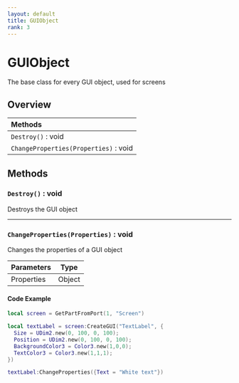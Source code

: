 ```yaml
---
layout: default
title: GUIObject
rank: 3
---
```


# GUIObject

The base class for every GUI object, used for screens

## Overview

|**Methods**                                              |
| :------------------------------------------------------ |
|`Destroy()` : void                                       |
|`ChangeProperties(Properties)` : void                    |

## Methods

### `Destroy()` : void

Destroys the GUI object

***

### `ChangeProperties(Properties)` : void

Changes the properties of a GUI object

|**Parameters** | Type   |
| :------------ | ------ |
| Properties    | Object |

#### Code Example

```lua
local screen = GetPartFromPort(1, "Screen")

local textLabel = screen:CreateGUI("TextLabel", {
  Size = UDim2.new(0, 100, 0, 100);
  Position = UDim2.new(0, 100, 0, 100);
  BackgroundColor3 = Color3.new(1,0,0);
  TextColor3 = Color3.new(1,1,1);
})

textLabel:ChangeProperties({Text = "White text"})
```
